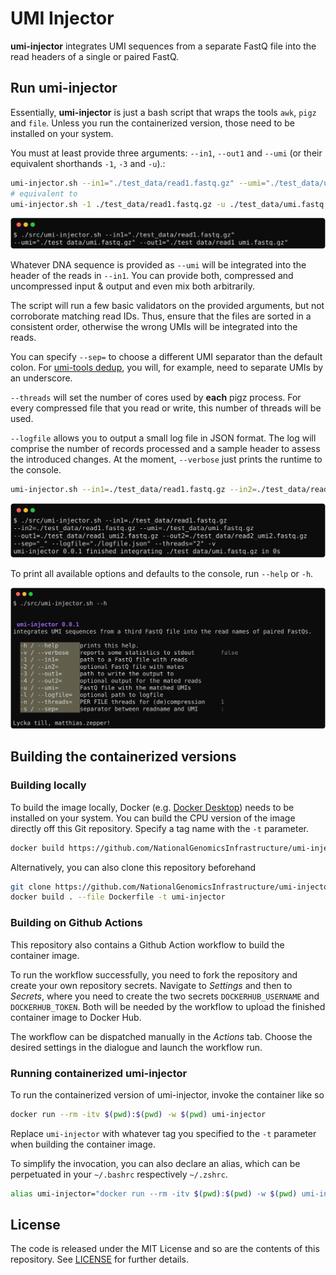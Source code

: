 # UMI Injector

**umi-injector** integrates UMI sequences from a separate FastQ file into the read headers of a single or paired FastQ.

## Run umi-injector

Essentially, **umi-injector** is just a bash script that wraps the tools `awk`, `pigz` and `file`. Unless you run the containerized version, those need to be installed on your system.

You must at least provide three arguments:  `--in1`, `--out1` and `--umi` (or their equivalent shorthands `-1`, `-3` and `-u`).:

```bash
umi-injector.sh --in1="./test_data/read1.fastq.gz" --umi="./test_data/umi.fastq.gz" --out1="./test_data/read1_umi.fastq.gz" 
# equivalent to
umi-injector.sh -1 ./test_data/read1.fastq.gz -u ./test_data/umi.fastq.gz -3 ./test_data/read1_umi.fastq.gz
```

![`./src/umi-injector.sh --in1="./test_data/read1.fastq.gz" --umi="./test_data/umi.fastq.gz" --out1="./test_data/read1_umi.fastq.gz"`](docs/minimal.svg)

Whatever DNA sequence is provided as `--umi` will be integrated into the header of the reads in `--in1`. You can provide both, compressed and uncompressed input & output and even mix both arbitrarily.

The script will run a few basic validators on the provided arguments, but not corroborate matching read IDs. Thus, ensure that the files are sorted in a consistent order, otherwise the wrong UMIs will be integrated into the reads.

You can specify `--sep=` to choose a different UMI separator than the default colon. For [umi-tools dedup](https://umi-tools.readthedocs.io/en/latest/), you will, for example, need to separate UMIs by an underscore.

`--threads` will set the number of cores used by **each** pigz process. For every compressed file that you read or write, this number of threads will be used.

`--logfile` allows you to output a small log file in JSON format. The log will comprise the number of records processed and a sample header to assess the introduced changes. At the moment, `--verbose` just prints the runtime to the console.

```bash
umi-injector.sh --in1=./test_data/read1.fastq.gz --in2=./test_data/read1.fastq.gz --umi=./test_data/umi.fastq.gz --out1=./test_data/read1_umi.fastq.gz --out2=./test_data/read2_umi.fastq.gz --sep="_" --logfile="./logfile.json" --threads="2" -v
```

![`./src/umi-injector.sh --in1=./test_data/read1.fastq.gz --in2=./test_data/read1.fastq.gz --umi=./test_data/umi.fastq.gz --out1=./test_data/read1_umi.fastq.gz --out2=./test_data/read2_umi.fastq.gz --sep="_" --logfile="./logfile.json" --threads="2" -v`](docs/full.svg)

To print all available options and defaults to the console, run  `--help` or `-h`.

![`./src/umi-injector.sh --help`](docs/help.svg)

## Building the containerized versions

### Building locally

To build the image locally, Docker (e.g. [Docker Desktop](https://docs.docker.com/desktop)) needs to be installed on your system. You can build the CPU version of the image directly off this Git repository. Specify a tag name with the `-t` parameter.

```bash
docker build https://github.com/NationalGenomicsInfrastructure/umi-injector.git -t umi-injector
```

Alternatively, you can also clone this repository beforehand

```bash
git clone https://github.com/NationalGenomicsInfrastructure/umi-injector.git && cd umi-injector
docker build . --file Dockerfile -t umi-injector
```

### Building on Github Actions

This repository also contains a Github Action workflow to build the container image.

To run the workflow successfully, you need to fork the repository and create your own repository secrets. Navigate to *Settings* and then to *Secrets*, where you need to create the two secrets `DOCKERHUB_USERNAME` and `DOCKERHUB_TOKEN`. Both will be needed by the workflow to upload the finished container image to Docker Hub.  

The workflow can be dispatched manually in the *Actions* tab. Choose the desired settings in the dialogue and launch the workflow run.

### Running containerized umi-injector

To run the containerized version of umi-injector, invoke the container like so

```bash
docker run --rm -itv $(pwd):$(pwd) -w $(pwd) umi-injector
```

Replace `umi-injector` with whatever tag you specified to the `-t` parameter when building the container image.

To simplify the invocation, you can also declare an alias, which can be perpetuated in your `~/.bashrc` respectively `~/.zshrc`.

```bash
alias umi-injector="docker run --rm -itv $(pwd):$(pwd) -w $(pwd) umi-injector"
```
## License

The code is released under the MIT License and so are the contents of this repository. See [LICENSE](LICENSE) for further details.
